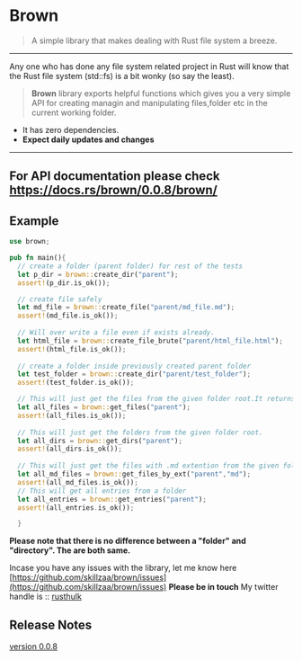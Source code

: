 # Brown
 > A simple library that makes dealing with Rust file system a breeze.
 ---

 Any one who has done any file system related project in Rust will know that the Rust file system (std::fs) is a bit wonky (so say the least).


 >**Brown** library exports helpful functions which gives you a very simple API for creating managin and manipulating files,folder etc in the current working folder.

 - It has zero dependencies.
 - **Expect daily updates and changes**
 ---
 **For API documentation please check https://docs.rs/brown/0.0.8/brown/**
 ---
 ## Example

```rust
use brown;

pub fn main(){
  // create a folder (parent folder) for rest of the tests
  let p_dir = brown::create_dir("parent");
  assert!(p_dir.is_ok());

  // create file safely
  let md_file = brown::create_file("parent/md_file.md");
  assert!(md_file.is_ok());
  
  // Will over write a file even if exists already.
  let html_file = brown::create_file_brute("parent/html_file.html");
  assert!(html_file.is_ok());
  
  // create a folder inside previously created parent folder 
  let test_folder = brown::create_dir("parent/test_folder");
  assert!(test_folder.is_ok());

  // This will just get the files from the given folder root.It returns a Vec of DirEntry objects (std::fs::DirEntry). Many fn in this lib consume DirEntry object.  
  let all_files = brown::get_files("parent");
  assert!(all_files.is_ok());
  
  // This will just get the folders from the given folder root. 
  let all_dirs = brown::get_dirs("parent");
  assert!(all_dirs.is_ok());
  
  // This will just get the files with .md extention from the given folder root.
  let all_md_files = brown::get_files_by_ext("parent","md");
  assert!(all_md_files.is_ok());
  // This will get all entries from a folder
  let all_entries = brown::get_entries("parent");
  assert!(all_entries.is_ok());

  }

```

 **Please note that there is no difference between a "folder" and "directory". The are both same.**

Incase you have any issues with the library, let me know here [https://github.com/skillzaa/brown/issues](https://github.com/skillzaa/brown/issues)
**Please be in touch**
My twitter handle is :: [rusthulk](https://twitter.com/rusthulk)

## Release Notes
[version 0.0.8](./notes/0_0_8.md)
